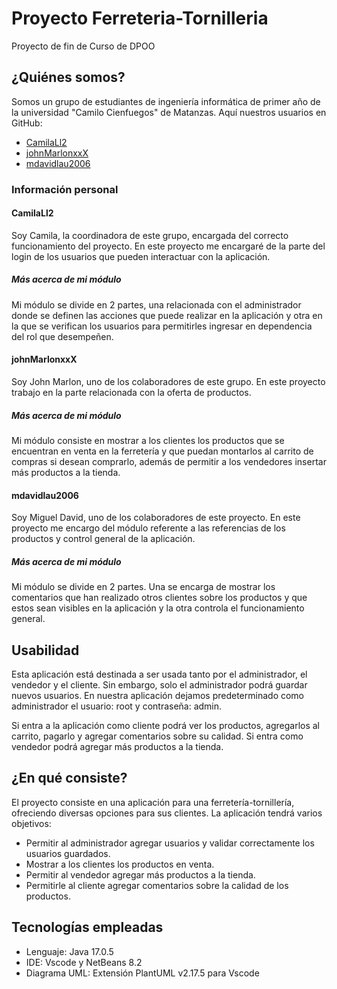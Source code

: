 # Proyecto Ferreteria-Tornilleria

Proyecto de fin de Curso de DPOO

## ¿Quiénes somos?

Somos un grupo de estudiantes de ingeniería informática de primer año de la universidad "Camilo Cienfuegos" de Matanzas. Aquí nuestros usuarios en GitHub: 
- [CamilaLl2](https://github.com/CamilaLl2)
- [johnMarlonxxX](https://github.com/johnMarlonxxX)
- [mdavidlau2006](https://github.com/mdavidlau2006)

### Información personal

#### CamilaLl2
Soy Camila, la coordinadora de este grupo, encargada del correcto funcionamiento del proyecto. En este proyecto me encargaré de la parte del login de los usuarios que pueden interactuar con la aplicación.

##### Más acerca de mi módulo
Mi módulo se divide en 2 partes, una relacionada con el administrador donde se definen las acciones que puede realizar en la aplicación y otra en la que se verifican los usuarios para permitirles ingresar en dependencia del rol que desempeñen.

#### johnMarlonxxX
Soy John Marlon, uno de los colaboradores de este grupo. En este proyecto trabajo en la parte relacionada con la oferta de productos.

##### Más acerca de mi módulo
Mi módulo consiste en mostrar a los clientes los productos que se encuentran en venta en la ferretería y que puedan montarlos al carrito de compras si desean comprarlo, además de permitir a los vendedores insertar más productos a la tienda.

#### mdavidlau2006
Soy Miguel David, uno de los colaboradores de este proyecto. En este proyecto me encargo del módulo referente a las referencias de los productos y control general de la aplicación.

##### Más acerca de mi módulo
Mi módulo se divide en 2 partes. Una se encarga de mostrar los comentarios que han realizado otros clientes sobre los productos y que estos sean visibles en la aplicación y la otra controla el funcionamiento general.


## Usabilidad

Esta aplicación está destinada a ser usada tanto por el administrador, el vendedor y el cliente. Sin embargo, solo el administrador podrá guardar nuevos usuarios. En nuestra aplicación dejamos predeterminado como administrador el usuario: root y contraseña: admin.

Si entra a la aplicación como cliente podrá ver los productos, agregarlos al carrito, pagarlo y agregar comentarios sobre su calidad. Si entra como vendedor podrá agregar más productos a la tienda.

## ¿En qué consiste?

El proyecto consiste en una aplicación para una ferretería-tornillería, ofreciendo diversas opciones para sus clientes. La aplicación tendrá varios objetivos:

- Permitir al administrador agregar usuarios y validar correctamente los usuarios guardados.
- Mostrar a los clientes los productos en venta.
- Permitir al vendedor agregar más productos a la tienda.
- Permitirle al cliente agregar comentarios sobre la calidad de los productos.

## Tecnologías empleadas

- Lenguaje: Java 17.0.5
- IDE: Vscode y NetBeans 8.2
- Diagrama UML: Extensión PlantUML v2.17.5 para Vscode
